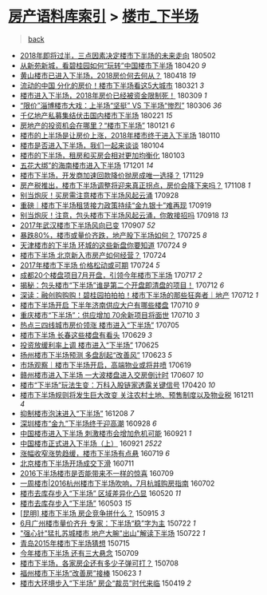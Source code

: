 [房产语料库索引](../../README.md)  > [楼市_下半场](楼市_下半场.md)
====
> [back](../README.md)

- [2018年即将过半，三点因素决定楼市下半场的未来走向](http://jkwz.applinzi.com/ittc/7098541431406986247.html#2018%E5%B9%B4%E5%8D%B3%E5%B0%86%E8%BF%87%E5%8D%8A%EF%BC%8C%E4%B8%89%E7%82%B9%E5%9B%A0%E7%B4%A0%E5%86%B3%E5%AE%9A%E6%A5%BC%E5%B8%82%E4%B8%8B%E5%8D%8A%E5%9C%BA%E7%9A%84%E6%9C%AA%E6%9D%A5%E8%B5%B0%E5%90%91) 180502  
- [从新苑新城，看碧桂园如何“玩转”中国楼市下半场](http://jkwz.applinzi.com/ittc/7094002252966790160.html#%E4%BB%8E%E6%96%B0%E8%8B%91%E6%96%B0%E5%9F%8E%EF%BC%8C%E7%9C%8B%E7%A2%A7%E6%A1%82%E5%9B%AD%E5%A6%82%E4%BD%95%E2%80%9C%E7%8E%A9%E8%BD%AC%E2%80%9D%E4%B8%AD%E5%9B%BD%E6%A5%BC%E5%B8%82%E4%B8%8B%E5%8D%8A%E5%9C%BA) 180420 *9* 
- [黄山楼市已进入下半场，2018房价何去何从？](http://jkwz.applinzi.com/ittc/7093246459183105030.html#%E9%BB%84%E5%B1%B1%E6%A5%BC%E5%B8%82%E5%B7%B2%E8%BF%9B%E5%85%A5%E4%B8%8B%E5%8D%8A%E5%9C%BA%EF%BC%8C2018%E6%88%BF%E4%BB%B7%E4%BD%95%E5%8E%BB%E4%BD%95%E4%BB%8E%EF%BC%9F) 180418 *19* 
- [流动的中国 分化的房价！楼市下半场看这5大城市](http://jkwz.applinzi.com/ittc/7082838292649477130.html#%E6%B5%81%E5%8A%A8%E7%9A%84%E4%B8%AD%E5%9B%BD+%E5%88%86%E5%8C%96%E7%9A%84%E6%88%BF%E4%BB%B7%EF%BC%81%E6%A5%BC%E5%B8%82%E4%B8%8B%E5%8D%8A%E5%9C%BA%E7%9C%8B%E8%BF%995%E5%A4%A7%E5%9F%8E%E5%B8%82) 180321 *3* 
- [楼市进入下半场，2018年房价已经被资金限制死！](http://jkwz.applinzi.com/ittc/7078485234163385350.html#%E6%A5%BC%E5%B8%82%E8%BF%9B%E5%85%A5%E4%B8%8B%E5%8D%8A%E5%9C%BA%EF%BC%8C2018%E5%B9%B4%E6%88%BF%E4%BB%B7%E5%B7%B2%E7%BB%8F%E8%A2%AB%E8%B5%84%E9%87%91%E9%99%90%E5%88%B6%E6%AD%BB%EF%BC%81) 180309 *1* 
- [“限价”淄博楼市大戏：上半场“坚挺” VS 下半场“惨烈”](http://jkwz.applinzi.com/ittc/7077357061245764614.html#%E2%80%9C%E9%99%90%E4%BB%B7%E2%80%9D%E6%B7%84%E5%8D%9A%E6%A5%BC%E5%B8%82%E5%A4%A7%E6%88%8F%EF%BC%9A%E4%B8%8A%E5%8D%8A%E5%9C%BA%E2%80%9C%E5%9D%9A%E6%8C%BA%E2%80%9D+VS+%E4%B8%8B%E5%8D%8A%E5%9C%BA%E2%80%9C%E6%83%A8%E7%83%88%E2%80%9D) 180306 *36* 
- [千亿地产私募集结伏击国内楼市下半场](http://jkwz.applinzi.com/ittc/7072460555749426192.html#%E5%8D%83%E4%BA%BF%E5%9C%B0%E4%BA%A7%E7%A7%81%E5%8B%9F%E9%9B%86%E7%BB%93%E4%BC%8F%E5%87%BB%E5%9B%BD%E5%86%85%E6%A5%BC%E5%B8%82%E4%B8%8B%E5%8D%8A%E5%9C%BA) 180221 *15* 
- [房地产的投资机会在哪里？“楼市下半场”](http://jkwz.applinzi.com/ittc/7060975594685072401.html#%E6%88%BF%E5%9C%B0%E4%BA%A7%E7%9A%84%E6%8A%95%E8%B5%84%E6%9C%BA%E4%BC%9A%E5%9C%A8%E5%93%AA%E9%87%8C%EF%BC%9F%E2%80%9C%E6%A5%BC%E5%B8%82%E4%B8%8B%E5%8D%8A%E5%9C%BA%E2%80%9D) 180121 *6* 
- [楼市的上半场是让房价上涨，2018年楼市终于进入下半场](http://jkwz.applinzi.com/ittc/7057063163025949713.html#%E6%A5%BC%E5%B8%82%E7%9A%84%E4%B8%8A%E5%8D%8A%E5%9C%BA%E6%98%AF%E8%AE%A9%E6%88%BF%E4%BB%B7%E4%B8%8A%E6%B6%A8%EF%BC%8C2018%E5%B9%B4%E6%A5%BC%E5%B8%82%E7%BB%88%E4%BA%8E%E8%BF%9B%E5%85%A5%E4%B8%8B%E5%8D%8A%E5%9C%BA) 180110  
- [楼市是否进入下半场，我们一起来谈谈](http://jkwz.applinzi.com/ittc/7054741166438745094.html#%E6%A5%BC%E5%B8%82%E6%98%AF%E5%90%A6%E8%BF%9B%E5%85%A5%E4%B8%8B%E5%8D%8A%E5%9C%BA%EF%BC%8C%E6%88%91%E4%BB%AC%E4%B8%80%E8%B5%B7%E6%9D%A5%E8%B0%88%E8%B0%88) 180104  
- [楼市的下半场，租房和买房会相对更加均衡化](http://jkwz.applinzi.com/ittc/7054459480295605259.html#%E6%A5%BC%E5%B8%82%E7%9A%84%E4%B8%8B%E5%8D%8A%E5%9C%BA%EF%BC%8C%E7%A7%9F%E6%88%BF%E5%92%8C%E4%B9%B0%E6%88%BF%E4%BC%9A%E7%9B%B8%E5%AF%B9%E6%9B%B4%E5%8A%A0%E5%9D%87%E8%A1%A1%E5%8C%96) 180103  
- [五花大绑”的海南楼市进入下半场](http://jkwz.applinzi.com/ittc/7042167320724636688.html#%E4%BA%94%E8%8A%B1%E5%A4%A7%E7%BB%91%E2%80%9D%E7%9A%84%E6%B5%B7%E5%8D%97%E6%A5%BC%E5%B8%82%E8%BF%9B%E5%85%A5%E4%B8%8B%E5%8D%8A%E5%9C%BA) 171201 *14* 
- [楼市下半场，开发商加速回款降价抛房成唯一选择？](http://jkwz.applinzi.com/ittc/7041393383895991313.html#%E6%A5%BC%E5%B8%82%E4%B8%8B%E5%8D%8A%E5%9C%BA%EF%BC%8C%E5%BC%80%E5%8F%91%E5%95%86%E5%8A%A0%E9%80%9F%E5%9B%9E%E6%AC%BE%E9%99%8D%E4%BB%B7%E6%8A%9B%E6%88%BF%E6%88%90%E5%94%AF%E4%B8%80%E9%80%89%E6%8B%A9%EF%BC%9F) 171129  
- [房产税推出，楼市下半场调整将迎来真正拐点，房价会降下来吗？](http://jkwz.applinzi.com/ittc/7033522852899324944.html#%E6%88%BF%E4%BA%A7%E7%A8%8E%E6%8E%A8%E5%87%BA%EF%BC%8C%E6%A5%BC%E5%B8%82%E4%B8%8B%E5%8D%8A%E5%9C%BA%E8%B0%83%E6%95%B4%E5%B0%86%E8%BF%8E%E6%9D%A5%E7%9C%9F%E6%AD%A3%E6%8B%90%E7%82%B9%EF%BC%8C%E6%88%BF%E4%BB%B7%E4%BC%9A%E9%99%8D%E4%B8%8B%E6%9D%A5%E5%90%97%EF%BC%9F) 171108 *1* 
- [别当炮灰！买房需注意楼市下半场风起云涌](http://jkwz.applinzi.com/ittc/7018370182467290129.html#%E5%88%AB%E5%BD%93%E7%82%AE%E7%81%B0%EF%BC%81%E4%B9%B0%E6%88%BF%E9%9C%80%E6%B3%A8%E6%84%8F%E6%A5%BC%E5%B8%82%E4%B8%8B%E5%8D%8A%E5%9C%BA%E9%A3%8E%E8%B5%B7%E4%BA%91%E6%B6%8C) 170928  
- [重磅｜楼市下半场租赁接力政策持续“金九银十”难再现](http://jkwz.applinzi.com/ittc/7014978317193839633.html#%E9%87%8D%E7%A3%85%EF%BD%9C%E6%A5%BC%E5%B8%82%E4%B8%8B%E5%8D%8A%E5%9C%BA%E7%A7%9F%E8%B5%81%E6%8E%A5%E5%8A%9B%E6%94%BF%E7%AD%96%E6%8C%81%E7%BB%AD%E2%80%9C%E9%87%91%E4%B9%9D%E9%93%B6%E5%8D%81%E2%80%9D%E9%9A%BE%E5%86%8D%E7%8E%B0) 170919  
- [别当炮灰！注意，包头楼市下半场风起云涌，你敢接招吗](http://jkwz.applinzi.com/ittc/7014698621893870608.html#%E5%88%AB%E5%BD%93%E7%82%AE%E7%81%B0%EF%BC%81%E6%B3%A8%E6%84%8F%EF%BC%8C%E5%8C%85%E5%A4%B4%E6%A5%BC%E5%B8%82%E4%B8%8B%E5%8D%8A%E5%9C%BA%E9%A3%8E%E8%B5%B7%E4%BA%91%E6%B6%8C%EF%BC%8C%E4%BD%A0%E6%95%A2%E6%8E%A5%E6%8B%9B%E5%90%97) 170918 *13* 
- [2017年武汉楼市下半场风向已变](http://jkwz.applinzi.com/ittc/7010580666595673104.html#2017%E5%B9%B4%E6%AD%A6%E6%B1%89%E6%A5%BC%E5%B8%82%E4%B8%8B%E5%8D%8A%E5%9C%BA%E9%A3%8E%E5%90%91%E5%B7%B2%E5%8F%98) 170907 *52* 
- [暴跌80%，楼市或量价齐跌，地产股下半场如何？](http://jkwz.applinzi.com/ittc/6994239401063089168.html#%E6%9A%B4%E8%B7%8C80%25%EF%BC%8C%E6%A5%BC%E5%B8%82%E6%88%96%E9%87%8F%E4%BB%B7%E9%BD%90%E8%B7%8C%EF%BC%8C%E5%9C%B0%E4%BA%A7%E8%82%A1%E4%B8%8B%E5%8D%8A%E5%9C%BA%E5%A6%82%E4%BD%95%EF%BC%9F) 170725 *8* 
- [天津楼市的下半场 环城的这些新盘你要知道](http://jkwz.applinzi.com/ittc/6993919139713123345.html#%E5%A4%A9%E6%B4%A5%E6%A5%BC%E5%B8%82%E7%9A%84%E4%B8%8B%E5%8D%8A%E5%9C%BA+%E7%8E%AF%E5%9F%8E%E7%9A%84%E8%BF%99%E4%BA%9B%E6%96%B0%E7%9B%98%E4%BD%A0%E8%A6%81%E7%9F%A5%E9%81%93) 170724 *9* 
- [楼市下半场 北京新入市房产如何经营？](http://jkwz.applinzi.com/ittc/6993877877651932176.html#%E6%A5%BC%E5%B8%82%E4%B8%8B%E5%8D%8A%E5%9C%BA+%E5%8C%97%E4%BA%AC%E6%96%B0%E5%85%A5%E5%B8%82%E6%88%BF%E4%BA%A7%E5%A6%82%E4%BD%95%E7%BB%8F%E8%90%A5%EF%BC%9F) 170724  
- [2017年楼市下半场 价格松动或可期](http://jkwz.applinzi.com/ittc/6993803519038325776.html#2017%E5%B9%B4%E6%A5%BC%E5%B8%82%E4%B8%8B%E5%8D%8A%E5%9C%BA+%E4%BB%B7%E6%A0%BC%E6%9D%BE%E5%8A%A8%E6%88%96%E5%8F%AF%E6%9C%9F) 170724 *5* 
- [成都20个楼盘项目7月开盘，引领今年楼市下半场](http://jkwz.applinzi.com/ittc/6989351689612952592.html#%E6%88%90%E9%83%BD20%E4%B8%AA%E6%A5%BC%E7%9B%98%E9%A1%B9%E7%9B%AE7%E6%9C%88%E5%BC%80%E7%9B%98%EF%BC%8C%E5%BC%95%E9%A2%86%E4%BB%8A%E5%B9%B4%E6%A5%BC%E5%B8%82%E4%B8%8B%E5%8D%8A%E5%9C%BA) 170717 *2* 
- [揭秘：包头楼市“下半场”谁是第二个开盘即清盘的项目！](http://jkwz.applinzi.com/ittc/6989446345822569488.html#%E6%8F%AD%E7%A7%98%EF%BC%9A%E5%8C%85%E5%A4%B4%E6%A5%BC%E5%B8%82%E2%80%9C%E4%B8%8B%E5%8D%8A%E5%9C%BA%E2%80%9D%E8%B0%81%E6%98%AF%E7%AC%AC%E4%BA%8C%E4%B8%AA%E5%BC%80%E7%9B%98%E5%8D%B3%E6%B8%85%E7%9B%98%E7%9A%84%E9%A1%B9%E7%9B%AE%EF%BC%81) 170712 *6* 
- [深读：融创购购购！碧桂园拍拍拍！楼市下半场的那些狂奔者｜地产](http://jkwz.applinzi.com/ittc/6989355267798860817.html#%E6%B7%B1%E8%AF%BB%EF%BC%9A%E8%9E%8D%E5%88%9B%E8%B4%AD%E8%B4%AD%E8%B4%AD%EF%BC%81%E7%A2%A7%E6%A1%82%E5%9B%AD%E6%8B%8D%E6%8B%8D%E6%8B%8D%EF%BC%81%E6%A5%BC%E5%B8%82%E4%B8%8B%E5%8D%8A%E5%9C%BA%E7%9A%84%E9%82%A3%E4%BA%9B%E7%8B%82%E5%A5%94%E8%80%85%EF%BD%9C%E5%9C%B0%E4%BA%A7) 170712 *1* 
- [楼市下半场开启 下半年济南供应大户有哪些楼盘](http://jkwz.applinzi.com/ittc/6988670619288601604.html#%E6%A5%BC%E5%B8%82%E4%B8%8B%E5%8D%8A%E5%9C%BA%E5%BC%80%E5%90%AF+%E4%B8%8B%E5%8D%8A%E5%B9%B4%E6%B5%8E%E5%8D%97%E4%BE%9B%E5%BA%94%E5%A4%A7%E6%88%B7%E6%9C%89%E5%93%AA%E4%BA%9B%E6%A5%BC%E7%9B%98) 170710 *9* 
- [重庆楼市“下半场”：供应增加 70余新项目将面世](http://jkwz.applinzi.com/ittc/6988484062728422161.html#%E9%87%8D%E5%BA%86%E6%A5%BC%E5%B8%82%E2%80%9C%E4%B8%8B%E5%8D%8A%E5%9C%BA%E2%80%9D%EF%BC%9A%E4%BE%9B%E5%BA%94%E5%A2%9E%E5%8A%A0+70%E4%BD%99%E6%96%B0%E9%A1%B9%E7%9B%AE%E5%B0%86%E9%9D%A2%E4%B8%96) 170710 *3* 
- [热点三四线城市房价领涨 楼市进入“下半场”](http://jkwz.applinzi.com/ittc/6986780572499051536.html#%E7%83%AD%E7%82%B9%E4%B8%89%E5%9B%9B%E7%BA%BF%E5%9F%8E%E5%B8%82%E6%88%BF%E4%BB%B7%E9%A2%86%E6%B6%A8+%E6%A5%BC%E5%B8%82%E8%BF%9B%E5%85%A5%E2%80%9C%E4%B8%8B%E5%8D%8A%E5%9C%BA%E2%80%9D) 170705  
- [楼市下半场 长春这些楼盘有看头](http://jkwz.applinzi.com/ittc/6984558235582202884.html#%E6%A5%BC%E5%B8%82%E4%B8%8B%E5%8D%8A%E5%9C%BA+%E9%95%BF%E6%98%A5%E8%BF%99%E4%BA%9B%E6%A5%BC%E7%9B%98%E6%9C%89%E7%9C%8B%E5%A4%B4) 170629 *3* 
- [投资放缓利率上调 楼市进入“下半场”](http://jkwz.applinzi.com/ittc/6983063560341947396.html#%E6%8A%95%E8%B5%84%E6%94%BE%E7%BC%93%E5%88%A9%E7%8E%87%E4%B8%8A%E8%B0%83+%E6%A5%BC%E5%B8%82%E8%BF%9B%E5%85%A5%E2%80%9C%E4%B8%8B%E5%8D%8A%E5%9C%BA%E2%80%9D) 170625  
- [扬州楼市下半场预测 多盘刮起“改善风”](http://jkwz.applinzi.com/ittc/6982151762315052037.html#%E6%89%AC%E5%B7%9E%E6%A5%BC%E5%B8%82%E4%B8%8B%E5%8D%8A%E5%9C%BA%E9%A2%84%E6%B5%8B+%E5%A4%9A%E7%9B%98%E5%88%AE%E8%B5%B7%E2%80%9C%E6%94%B9%E5%96%84%E9%A3%8E%E2%80%9D) 170623 *5* 
- [市场观察｜楼市下半场开启，高端物业或将井喷](http://jkwz.applinzi.com/ittc/6980804451815130117.html#%E5%B8%82%E5%9C%BA%E8%A7%82%E5%AF%9F%EF%BD%9C%E6%A5%BC%E5%B8%82%E4%B8%8B%E5%8D%8A%E5%9C%BA%E5%BC%80%E5%90%AF%EF%BC%8C%E9%AB%98%E7%AB%AF%E7%89%A9%E4%B8%9A%E6%88%96%E5%B0%86%E4%BA%95%E5%96%B7) 170619  
- [赣州楼市进入下半场 一大波楼盘进入交房倒计时](http://jkwz.applinzi.com/ittc/6976370312877704196.html#%E8%B5%A3%E5%B7%9E%E6%A5%BC%E5%B8%82%E8%BF%9B%E5%85%A5%E4%B8%8B%E5%8D%8A%E5%9C%BA+%E4%B8%80%E5%A4%A7%E6%B3%A2%E6%A5%BC%E7%9B%98%E8%BF%9B%E5%85%A5%E4%BA%A4%E6%88%BF%E5%80%92%E8%AE%A1%E6%97%B6) 170607 *10* 
- [楼市“下半场”玩法生变：万科入股链家透露关键信号](http://jkwz.applinzi.com/ittc/6958725642991453188.html#%E6%A5%BC%E5%B8%82%E2%80%9C%E4%B8%8B%E5%8D%8A%E5%9C%BA%E2%80%9D%E7%8E%A9%E6%B3%95%E7%94%9F%E5%8F%98%EF%BC%9A%E4%B8%87%E7%A7%91%E5%85%A5%E8%82%A1%E9%93%BE%E5%AE%B6%E9%80%8F%E9%9C%B2%E5%85%B3%E9%94%AE%E4%BF%A1%E5%8F%B7) 170420 *10* 
- [楼市下半场规则将发生巨大改变 关注农村土地、预售制度以及物业税](http://jkwz.applinzi.com/ittc/6910419245522748420.html#%E6%A5%BC%E5%B8%82%E4%B8%8B%E5%8D%8A%E5%9C%BA%E8%A7%84%E5%88%99%E5%B0%86%E5%8F%91%E7%94%9F%E5%B7%A8%E5%A4%A7%E6%94%B9%E5%8F%98+%E5%85%B3%E6%B3%A8%E5%86%9C%E6%9D%91%E5%9C%9F%E5%9C%B0%E3%80%81%E9%A2%84%E5%94%AE%E5%88%B6%E5%BA%A6%E4%BB%A5%E5%8F%8A%E7%89%A9%E4%B8%9A%E7%A8%8E) 161211 *4* 
- [抑制楼市泡沫进入“下半场”](http://jkwz.applinzi.com/ittc/6909231734159049733.html#%E6%8A%91%E5%88%B6%E6%A5%BC%E5%B8%82%E6%B3%A1%E6%B2%AB%E8%BF%9B%E5%85%A5%E2%80%9C%E4%B8%8B%E5%8D%8A%E5%9C%BA%E2%80%9D) 161208 *7* 
- [深圳楼市“金九”下半场终于迎高潮](http://jkwz.applinzi.com/ittc/6882964045413483524.html#%E6%B7%B1%E5%9C%B3%E6%A5%BC%E5%B8%82%E2%80%9C%E9%87%91%E4%B9%9D%E2%80%9D%E4%B8%8B%E5%8D%8A%E5%9C%BA%E7%BB%88%E4%BA%8E%E8%BF%8E%E9%AB%98%E6%BD%AE) 160928 *6* 
- [中国楼市进入下半场 刺激楼市会增加危机可能](http://jkwz.applinzi.com/ittc/6880239440475194372.html#%E4%B8%AD%E5%9B%BD%E6%A5%BC%E5%B8%82%E8%BF%9B%E5%85%A5%E4%B8%8B%E5%8D%8A%E5%9C%BA+%E5%88%BA%E6%BF%80%E6%A5%BC%E5%B8%82%E4%BC%9A%E5%A2%9E%E5%8A%A0%E5%8D%B1%E6%9C%BA%E5%8F%AF%E8%83%BD) 160921 *1* 
- [中国楼市正式进入下半场（上）](http://jkwz.applinzi.com/ittc/6880236338657362949.html#%E4%B8%AD%E5%9B%BD%E6%A5%BC%E5%B8%82%E6%AD%A3%E5%BC%8F%E8%BF%9B%E5%85%A5%E4%B8%8B%E5%8D%8A%E5%9C%BA%EF%BC%88%E4%B8%8A%EF%BC%89) 160921 *2522* 
- [涨幅收窄涨势趋缓，楼市下半场有点悬](http://jkwz.applinzi.com/ittc/6856543334897812484.html#%E6%B6%A8%E5%B9%85%E6%94%B6%E7%AA%84%E6%B6%A8%E5%8A%BF%E8%B6%8B%E7%BC%93%EF%BC%8C%E6%A5%BC%E5%B8%82%E4%B8%8B%E5%8D%8A%E5%9C%BA%E6%9C%89%E7%82%B9%E6%82%AC) 160719 *6* 
- [北京楼市下半场开场成交下滑](http://jkwz.applinzi.com/ittc/6853639389401580548.html#%E5%8C%97%E4%BA%AC%E6%A5%BC%E5%B8%82%E4%B8%8B%E5%8D%8A%E5%9C%BA%E5%BC%80%E5%9C%BA%E6%88%90%E4%BA%A4%E4%B8%8B%E6%BB%91) 160711  
- [2016下半场楼市是否能带来不一样的惊喜](http://jkwz.applinzi.com/ittc/6852439523749004292.html#2016%E4%B8%8B%E5%8D%8A%E5%9C%BA%E6%A5%BC%E5%B8%82%E6%98%AF%E5%90%A6%E8%83%BD%E5%B8%A6%E6%9D%A5%E4%B8%8D%E4%B8%80%E6%A0%B7%E7%9A%84%E6%83%8A%E5%96%9C) 160709  
- [一周楼市|2016杭州楼市下半场吹响，7月杭城购房指南](http://jkwz.applinzi.com/ittc/6850397473557971973.html#%E4%B8%80%E5%91%A8%E6%A5%BC%E5%B8%82%7C2016%E6%9D%AD%E5%B7%9E%E6%A5%BC%E5%B8%82%E4%B8%8B%E5%8D%8A%E5%9C%BA%E5%90%B9%E5%93%8D%EF%BC%8C7%E6%9C%88%E6%9D%AD%E5%9F%8E%E8%B4%AD%E6%88%BF%E6%8C%87%E5%8D%97) 160702  
- [楼市去库存步入“下半场” 区域差异化凸显](http://jkwz.applinzi.com/ittc/6834191278124041220.html#%E6%A5%BC%E5%B8%82%E5%8E%BB%E5%BA%93%E5%AD%98%E6%AD%A5%E5%85%A5%E2%80%9C%E4%B8%8B%E5%8D%8A%E5%9C%BA%E2%80%9D+%E5%8C%BA%E5%9F%9F%E5%B7%AE%E5%BC%82%E5%8C%96%E5%87%B8%E6%98%BE) 160520 *11* 
- [楼市去库存步入“下半场”](http://jkwz.applinzi.com/ittc/6827815819425612804.html#%E6%A5%BC%E5%B8%82%E5%8E%BB%E5%BA%93%E5%AD%98%E6%AD%A5%E5%85%A5%E2%80%9C%E4%B8%8B%E5%8D%8A%E5%9C%BA%E2%80%9D) 160503 *15* 
- [[昆明] 楼市下半场 房企竞争拼什么？](http://jkwz.applinzi.com/ittc/6742311830049686532.html#%5B%E6%98%86%E6%98%8E%5D+%E6%A5%BC%E5%B8%82%E4%B8%8B%E5%8D%8A%E5%9C%BA+%E6%88%BF%E4%BC%81%E7%AB%9E%E4%BA%89%E6%8B%BC%E4%BB%80%E4%B9%88%EF%BC%9F) 150915 *3* 
- [6月广州楼市量价齐升 专家：下半场“稳”字为主](http://jkwz.applinzi.com/ittc/547650614984391779.html#6%E6%9C%88%E5%B9%BF%E5%B7%9E%E6%A5%BC%E5%B8%82%E9%87%8F%E4%BB%B7%E9%BD%90%E5%8D%87+%E4%B8%93%E5%AE%B6%EF%BC%9A%E4%B8%8B%E5%8D%8A%E5%9C%BA%E2%80%9C%E7%A8%B3%E2%80%9D%E5%AD%97%E4%B8%BA%E4%B8%BB) 150722 *1* 
- [&quot;强心针&quot;猛扎苏城楼市 地产大腕&quot;出山&quot;解读下半场](http://jkwz.applinzi.com/ittc/547650614944785337.html#%26quot%3B%E5%BC%BA%E5%BF%83%E9%92%88%26quot%3B%E7%8C%9B%E6%89%8E%E8%8B%8F%E5%9F%8E%E6%A5%BC%E5%B8%82+%E5%9C%B0%E4%BA%A7%E5%A4%A7%E8%85%95%26quot%3B%E5%87%BA%E5%B1%B1%26quot%3B%E8%A7%A3%E8%AF%BB%E4%B8%8B%E5%8D%8A%E5%9C%BA) 150722 *1* 
- [青岛2015年楼市下半场猜想](http://jkwz.applinzi.com/ittc/547650611427628922.html#%E9%9D%92%E5%B2%9B2015%E5%B9%B4%E6%A5%BC%E5%B8%82%E4%B8%8B%E5%8D%8A%E5%9C%BA%E7%8C%9C%E6%83%B3) 150715  
- [今年楼市下半场 还有三大悬念](http://jkwz.applinzi.com/ittc/547650611428243036.html#%E4%BB%8A%E5%B9%B4%E6%A5%BC%E5%B8%82%E4%B8%8B%E5%8D%8A%E5%9C%BA+%E8%BF%98%E6%9C%89%E4%B8%89%E5%A4%A7%E6%82%AC%E5%BF%B5) 150709  
- [楼市下半场，各家房企还有多少子弹可打？](http://jkwz.applinzi.com/ittc/547650611429491523.html#%E6%A5%BC%E5%B8%82%E4%B8%8B%E5%8D%8A%E5%9C%BA%EF%BC%8C%E5%90%84%E5%AE%B6%E6%88%BF%E4%BC%81%E8%BF%98%E6%9C%89%E5%A4%9A%E5%B0%91%E5%AD%90%E5%BC%B9%E5%8F%AF%E6%89%93%EF%BC%9F) 150708  
- [福州楼市下半场“改善房”接棒](http://jkwz.applinzi.com/ittc/547650611425061731.html#%E7%A6%8F%E5%B7%9E%E6%A5%BC%E5%B8%82%E4%B8%8B%E5%8D%8A%E5%9C%BA%E2%80%9C%E6%94%B9%E5%96%84%E6%88%BF%E2%80%9D%E6%8E%A5%E6%A3%92) 150623 *1* 
- [楼市大环境步入“下半场” 房企“裁员”时代来临](http://jkwz.applinzi.com/ittc/547650611406987813.html#%E6%A5%BC%E5%B8%82%E5%A4%A7%E7%8E%AF%E5%A2%83%E6%AD%A5%E5%85%A5%E2%80%9C%E4%B8%8B%E5%8D%8A%E5%9C%BA%E2%80%9D+%E6%88%BF%E4%BC%81%E2%80%9C%E8%A3%81%E5%91%98%E2%80%9D%E6%97%B6%E4%BB%A3%E6%9D%A5%E4%B8%B4) 150419 *2* 
